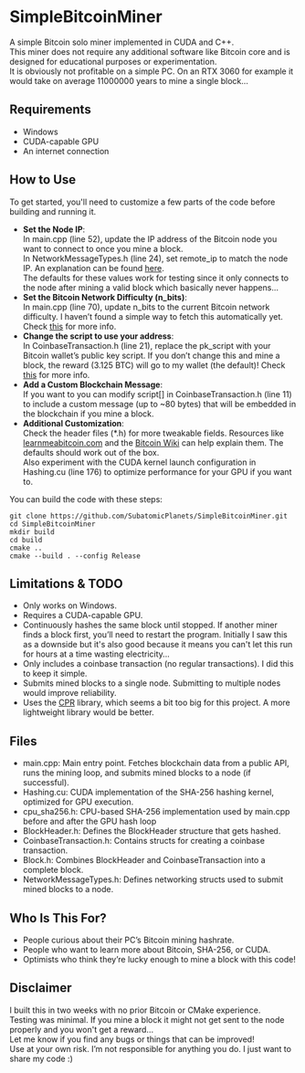 # SimpleBitcoinMiner
A simple Bitcoin solo miner implemented in CUDA and C++.  
This miner does not require any additional software like Bitcoin core and is designed for educational purposes or experimentation.  
It is obviously not profitable on a simple PC. On an RTX 3060 for example it would take on average 11000000 years to mine a single block...

## Requirements
- Windows
- CUDA-capable GPU
- An internet connection

## How to Use
To get started, you'll need to customize a few parts of the code before building and running it.
- **Set the Node IP**:  
    In main.cpp (line 52), update the IP address of the Bitcoin node you want to connect to once you mine a block.  
    In NetworkMessageTypes.h (line 24), set remote_ip to match the node IP. An explanation can be found [here](https://learnmeabitcoin.com/technical/networking/#message-payload).  
    The defaults for these values work for testing since it only connects to the node after mining a valid block which basically never happens...
- **Set the Bitcoin Network Difficulty (n_bits)**:  
    In main.cpp (line 70), update n_bits to the current Bitcoin network difficulty. I haven’t found a simple way to fetch this automatically yet. Check [this](https://learnmeabitcoin.com/technical/block/bits/) for more info.
- **Change the script to use your address**:  
    In CoinbaseTransaction.h (line 21), replace the pk_script with your Bitcoin wallet’s public key script. If you don’t change this and mine a block, the reward (3.125 BTC) will go to my wallet (the default)! Check [this](https://learnmeabitcoin.com/technical/script/p2pkh/#scriptpubkey) for more info.
- **Add a Custom Blockchain Message**:  
    If you want to you can modify script[] in CoinbaseTransaction.h (line 11) to include a custom message (up to ~80 bytes) that will be embedded in the blockchain if you mine a block.
- **Additional Customization**:  
    Check the header files (*.h) for more tweakable fields. Resources like [learnmeabitcoin.com](https://learnmeabitcoin.com) and the [Bitcoin Wiki](https://en.bitcoin.it/wiki/Protocol_documentation) can help explain them. The defaults should work out of the box.  
    Also experiment with the CUDA kernel launch configuration in Hashing.cu (line 176) to optimize performance for your GPU if you want to.

You can build the code with these steps:  
```
git clone https://github.com/SubatomicPlanets/SimpleBitcoinMiner.git
cd SimpleBitcoinMiner
mkdir build
cd build
cmake ..
cmake --build . --config Release
```

## Limitations & TODO
- Only works on Windows.
- Requires a CUDA-capable GPU.
- Continuously hashes the same block until stopped. If another miner finds a block first, you’ll need to restart the program. Initially I saw this as a downside but it's also good because it means you can't let this run for hours at a time wasting electricity...
- Only includes a coinbase transaction (no regular transactions). I did this to keep it simple.
- Submits mined blocks to a single node. Submitting to multiple nodes would improve reliability.
- Uses the [CPR](https://github.com/libcpr/cpr) library, which seems a bit too big for this project. A more lightweight library would be better.

## Files
- main.cpp: Main entry point. Fetches blockchain data from a public API, runs the mining loop, and submits mined blocks to a node (if successful).
- Hashing.cu: CUDA implementation of the SHA-256 hashing kernel, optimized for GPU execution.
- cpu_sha256.h: CPU-based SHA-256 implementation used by main.cpp before and after the GPU hash loop
- BlockHeader.h: Defines the BlockHeader structure that gets hashed.
- CoinbaseTransaction.h: Contains structs for creating a coinbase transaction.
- Block.h: Combines BlockHeader and CoinbaseTransaction into a complete block.
- NetworkMessageTypes.h: Defines networking structs used to submit mined blocks to a node.

## Who Is This For?
- People curious about their PC’s Bitcoin mining hashrate.
- People who want to learn more about Bitcoin, SHA-256, or CUDA.
- Optimists who think they’re lucky enough to mine a block with this code!

## Disclaimer
I built this in two weeks with no prior Bitcoin or CMake experience.  
Testing was minimal. If you mine a block it might not get sent to the node properly and you won't get a reward...  
Let me know if you find any bugs or things that can be improved!  
Use at your own risk. I’m not responsible for anything you do. I just want to share my code :)
